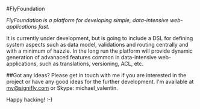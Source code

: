 #FlyFoundation

*FlyFoundation is a platform for developing simple, data-intensive web-applications fast.*

It is currently under development, but is going to include a DSL for defining system aspects
such as data model, validations and routing centrally and with a minimum of hazzle. In the
long run the platform will provide dynamic generation of advanaced features common in 
data-intensive web-applications, such as translations, versioning, ACL, etc.

##Got any ideas?
Please get in touch with me if you are interested in the project or have any good ideas for
the further development. I'm available at mv@signifly.com or Skype: michael_valentin.

Happy hacking! :-)